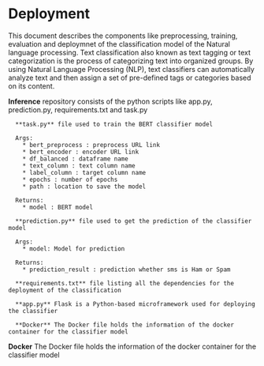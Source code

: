 # Deployment
This document describes the components like preprocessing, training, evaluation and deploymnet of the classification model of the Natural language processing. Text classification also known as text tagging or text categorization is the process of categorizing text into organized groups. By using Natural Language Processing (NLP), text classifiers can automatically analyze text and then assign a set of pre-defined tags or categories based on its content.

**Inference** repository consists of the python scripts like app.py, prediction.py, requirements.txt and task.py

      **task.py** file used to train the BERT classifier model

      Args:
        * bert_preprocess : preprocess URL link
        * bert_encoder : encoder URL link
        * df_balanced : dataframe name
        * text_column : text column name
        * label_column : target column name
        * epochs : number of epochs
        * path : location to save the model

      Returns:
        * model : BERT model

      **prediction.py** file used to get the prediction of the classifier model

      Args:
        * model: Model for prediction

      Returns:
        * prediction_result : prediction whether sms is Ham or Spam

      **requirements.txt** file listing all the dependencies for the deployment of the classification

      **app.py** Flask is a Python-based microframework used for deploying the classifier

      **Docker** The Docker file holds the information of the docker container for the classifier model


**Docker** The Docker file holds the information of the docker container for the classifier model
